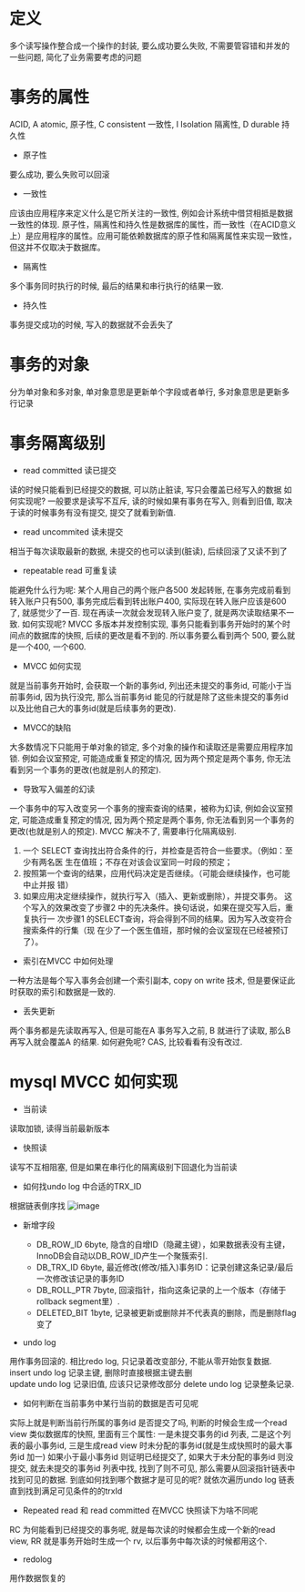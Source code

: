 # 定义
多个读写操作整合成一个操作的封装, 要么成功要么失败, 不需要管容错和并发的一些问题, 简化了业务需要考虑的问题

# 事务的属性

ACID, A atomic, 原子性, C consistent 一致性, I Isolation 隔离性, D durable 持久性

* 原子性

要么成功, 要么失败可以回滚

* 一致性
    
应该由应用程序来定义什么是它所关注的一致性, 例如会计系统中借贷相抵是数据一致性的体现. 
原子性，隔离性和持久性是数据库的属性，而一致性（在ACID意义上）是应用程序的属性。应用可能依赖数据库的原子性和隔离属性来实现一致性，但这并不仅取决于数据库。

* 隔离性

多个事务同时执行的时候, 最后的结果和串行执行的结果一致.

* 持久性 

事务提交成功的时候, 写入的数据就不会丢失了

# 事务的对象
分为单对象和多对象, 单对象意思是更新单个字段或者单行, 多对象意思是更新多行记录

# 事务隔离级别

* read committed 读已提交

读的时候只能看到已经提交的数据, 可以防止脏读, 写只会覆盖已经写入的数据
如何实现呢? 一般要求是读写不互斥, 读的时候如果有事务在写入, 则看到旧值, 取决于读的时候事务有没有提交, 提交了就看到新值. 

* read uncommited 读未提交

相当于每次读取最新的数据, 未提交的也可以读到(脏读), 后续回滚了又读不到了

* repeatable read 可重复读 

能避免什么行为呢: 某个人用自己的两个账户各500 发起转账, 在事务完成前看到转入账户只有500, 事务完成后看到转出账户400, 实际现在转入账户应该是600 了, 就感觉少了一百. 现在再读一次就会发现转入账户变了, 就是两次读取结果不一致.
如何实现呢? MVCC 多版本并发控制实现, 事务只能看到事务开始时的某个时间点的数据库的快照, 后续的更改是看不到的. 所以事务要么看到两个 500, 要么就是一个400, 一个600. 


* MVCC 如何实现

就是当前事务开始时, 会获取一个新的事务id, 列出还未提交的事务id, 可能小于当前事务id, 因为执行没完, 
那么当前事务id 能见的行就是除了这些未提交的事务id 以及比他自己大的事务id(就是后续事务的更改). 

* MVCC的缺陷

大多数情况下只能用于单对象的锁定, 多个对象的操作和读取还是需要应用程序加锁. 例如会议室预定, 可能造成重复预定的情况, 因为两个预定是两个事务, 你无法看到另一个事务的更改(也就是别人的预定).

* 导致写入偏差的幻读

一个事务中的写入改变另一个事务的搜索查询的结果，被称为幻读, 例如会议室预定, 可能造成重复预定的情况, 因为两个预定是两个事务, 你无法看到另一个事务的更改(也就是别人的预定).
MVCC 解决不了, 需要串行化隔离级别. 

1. 一个 SELECT 查询找出符合条件的行，并检查是否符合一些要求。（例如：至少有两名医
生在值班；不存在对该会议室同一时段的预定；
2. 按照第一个查询的结果，应用代码决定是否继续。（可能会继续操作，也可能中止并报
错）
3. 如果应用决定继续操作，就执行写入（插入、更新或删除），并提交事务。
这个写入的效果改变了步骤2 中的先决条件。换句话说，如果在提交写入后，重复执行一
次步骤1 的SELECT查询，将会得到不同的结果。因为写入改变符合搜索条件的行集（现
在少了一个医生值班，那时候的会议室现在已经被预订了）。

* 索引在MVCC 中如何处理

一种方法是每个写入事务会创建一个索引副本, copy on write 技术, 但是要保证此时获取的索引和数据是一致的.

* 丢失更新

两个事务都是先读取再写入, 但是可能在A 事务写入之前, B 就进行了读取, 那么B 再写入就会覆盖A 的结果.
如何避免呢? CAS, 比较看看有没有改过.

# mysql MVCC 如何实现

* 当前读

读取加锁, 读得当前最新版本

* 快照读

读写不互相阻塞, 但是如果在串行化的隔离级别下回退化为当前读

* 如何找undo log 中合适的TRX_ID

根据链表倒序找
![image](https://user-images.githubusercontent.com/20329409/211465534-c2a5bd9f-dff3-49f5-9c4a-be0e8358fa12.png)


* 新增字段

  * DB_ROW_ID 6byte, 隐含的自增ID（隐藏主键），如果数据表没有主键，InnoDB会自动以DB_ROW_ID产生一个聚簇索引.
  * DB_TRX_ID 6byte, 最近修改(修改/插入)事务ID：记录创建这条记录/最后一次修改该记录的事务ID
  * DB_ROLL_PTR 7byte, 回滚指针，指向这条记录的上一个版本（存储于rollback segment里）.
  * DELETED_BIT 1byte, 记录被更新或删除并不代表真的删除，而是删除flag变了

* undo log 

用作事务回滚的. 相比redo log, 只记录着改变部分, 不能从零开始恢复数据.  
insert undo log 记录主键, 删除时直接根据主键去删
</br>
update undo log 记录旧值, 应该只记录修改部分
delete undo log 记录整条记录. 

* 如何判断在当前事务中某行当前的数据是否可见呢

实际上就是判断当前行所属的事务id 是否提交了吗, 判断的时候会生成一个read view 类似数据库的快照, 里面有三个属性: 一是未提交事务的id 列表, 二是这个列表的最小事务id, 三是生成read view 时未分配的事务id(就是生成快照时的最大事务id 加一) 如果小于最小事务id 则证明已经提交了, 如果大于未分配的事务id 则没提交, 就去未提交的事务id 列表中找, 找到了则不可见, 那么需要从回滚指针链表中找到可见的数据. 到底如何找到哪个数据才是可见的呢?
就依次遍历undo log 链表直到找到满足可见条件的的trxId  


* Repeated read 和 read committed 在MVCC 快照读下为啥不同呢

RC 为何能看到已经提交的事务呢, 就是每次读的时候都会生成一个新的read view, RR 就是事务开始时生成一个 rv, 以后事务中每次读的时候都用这个. 

* redolog

用作数据恢复的

